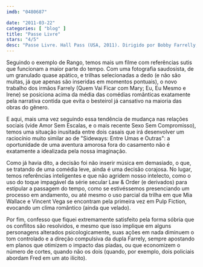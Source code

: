 ```yaml
---
imdb: "0480687"

date: "2011-03-22"
categories: [ "blog" ]
title: "Passe Livre"
stars: "4/5"
desc: "Passe Livre. Hall Pass (USA, 2011). Dirigido por Bobby Farrelly, Peter Farrelly. Escrito por Pete Jones, Peter Farrelly, Kevin Barnett, Bobby Farrelly, Pete Jones. Com Owen Wilson, Jason Sudeikis, Jenna Fischer, Christina Applegate, Nicky Whelan, Richard Jenkins, Stephen Merchant, Larry Joe Campbell, Bruce Thomas."
---
```

Seguindo o exemplo de Rango, temos mais um filme com referências sutis que funcionam a maior parte do tempo. Com uma fotografia saudosista, de um granulado quase apático, e trilhas selecionadas a dedo (e não são muitas, já que apenas são inseridas em momentos pontuais), o novo trabalho dos irmãos Farrely (Quem Vai Ficar com Mary; Eu, Eu Mesmo e Irene) se posiciona acima da média das comédias românticas exatamente pela narrativa contida que evita o besteirol já cansativo na maioria das obras do gênero.

E aqui, mais uma vez seguindo essa tendência de mudança nas relações sociais (vide Amor Sem Escalas, e o mais recente Sexo Sem Compromisso), temos uma situação inusitada entre dois casais que irá desenvolver um raciocínio muito similar ao de "Sideways: Entre Umas e Outras": a oportunidade de uma aventura amorosa fora do casamento não é exatamente a idealizada pela nossa imaginação.

Como já havia dito, a decisão foi não inserir música em demasiado, o que, se tratando de uma comédia leve, ainda é uma decisão corajosa. No lugar, temos referências inteligentes e que não agridem nosso intelecto, como o uso do toque impagável da série secular Law & Order (e derivados) para estipular a passagem do tempo, como se estivéssemos presenciando um processo em andamento, ou até mesmo o uso parcial da trilha em que Mia Wallace e Vincent Vega se encontram pela primeira vez em Pulp Fiction, evocando um clima romântico (ainda que velado).

Por fim, confesso que fiquei extremamente satisfeito pela forma sóbria que os conflitos são resolvidos, e mesmo que isso implique em alguns personagens alterados psicologicamente, suas ações em nada diminuem o tom controlado e a direção compulsiva da dupla Farrely, sempre apostando em planos que otimizem o impacto das piadas, ou que economizem o número de cortes, quando não os dois (quando, por exemplo, dois policiais abordam Fred em um ato ilícito).
